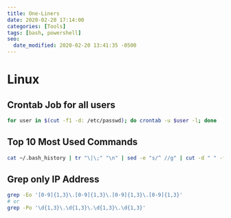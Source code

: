 ```yaml
---
title: One-Liners
date: 2020-02-20 17:14:00
categories: [Tools]
tags: [bash, powershell]
seo:
  date_modified: 2020-02-20 13:41:35 -0500
---
```


# Linux

## Crontab Job for all users

```bash
for user in $(cut -f1 -d: /etc/passwd); do crontab -u $user -l; done
```

## Top 10 Most Used Commands

```bash
cat ~/.bash_history | tr "\|\;" "\n" | sed -e "s/^ //g" | cut -d " " -f 1 | sort | uniq -c | sort -n | tail -n 15
```

## Grep only IP Address

```bash
grep -Eo '[0-9]{1,3}\.[0-9]{1,3}\.[0-9]{1,3}\.[0-9]{1,3}'
# or
grep -Po '\d{1,3}\.\d{1,3}\.\d{1,3}\.\d{1,3}'
```

